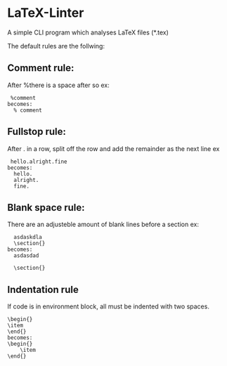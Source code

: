# LaTeX-Linter
A simple CLI program which analyses LaTeX files (*.tex)

The default rules are the follwing:
## Comment rule:
  After %there is a space after so 
  ex: 
  
  	 %comment
	becomes:
	  % comment
  
## Fullstop rule:
  After . in a row, split off the row and add the remainder as the next line
  ex
  
  	 hello.alright.fine
	becomes:
	  hello.
      alright.
      fine.
## Blank space rule:
  There are an adjusteble amount of blank lines before a section
  ex:
 
 	  asdaskdla
	  \section{}
	becomes:
	  asdasdad
	
	  \section{}
      
## Indentation rule
  If code is in environment block, all must be indented with two spaces.
  
  	\begin{}
  	\item
  	\end{}
	becomes:
  	\begin{}
  		\item
  	\end{}

